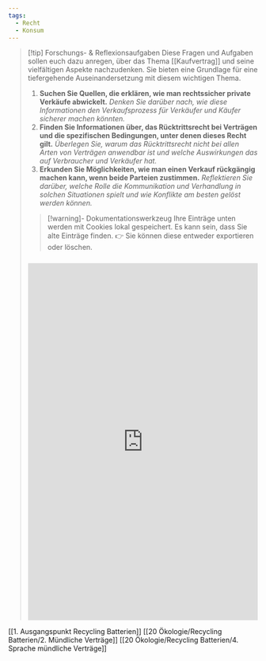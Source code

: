 ```yaml
---
tags:
  - Recht
  - Konsum
---
```

>[!tip] Forschungs- & Reflexionsaufgaben
>Diese Fragen und Aufgaben sollen euch dazu anregen, über das Thema [[Kaufvertrag]] und seine vielfältigen Aspekte nachzudenken. Sie bieten eine Grundlage für eine tiefergehende Auseinandersetzung mit diesem wichtigen Thema.
>1. **Suchen Sie Quellen, die erklären, wie man rechtssicher private Verkäufe abwickelt.**	*Denken Sie darüber nach, wie diese Informationen den Verkaufsprozess für Verkäufer und Käufer sicherer machen könnten.*
>2. **Finden Sie Informationen über, das Rücktrittsrecht bei Verträgen und die spezifischen Bedingungen, unter denen dieses Recht gilt.**	*Überlegen Sie, warum das Rücktrittsrecht nicht bei allen Arten von Verträgen anwendbar ist und welche Auswirkungen das auf Verbraucher und Verkäufer hat.*
>3. **Erkunden Sie Möglichkeiten, wie man einen Verkauf rückgängig machen kann, wenn beide Parteien zustimmen.**	*Reflektieren Sie darüber, welche Rolle die Kommunikation und Verhandlung in solchen Situationen spielt und wie Konflikte am besten gelöst werden können.*
>   
>>[!warning]- Dokumentationswerkzeug 
>Ihre Einträge unten werden mit Cookies lokal gespeichert. Es kann sein, dass Sie alte Einträge finden. 
>👉 Sie können diese entweder exportieren oder löschen.
>#####
><iframe src="https://app.Lumi.education/api/v1/run/nYkJQz/embed" width="100%" height="720" frameborder="0" allowfullscreen="allowfullscreen" allow="geolocation *; microphone *; camera *; midi *; encrypted-media *"></iframe>

[[1. Ausgangspunkt Recycling Batterien]]
[[20 Ökologie/Recycling Batterien/2. Mündliche Verträge]]
[[20 Ökologie/Recycling Batterien/4. Sprache mündliche Verträge]]
